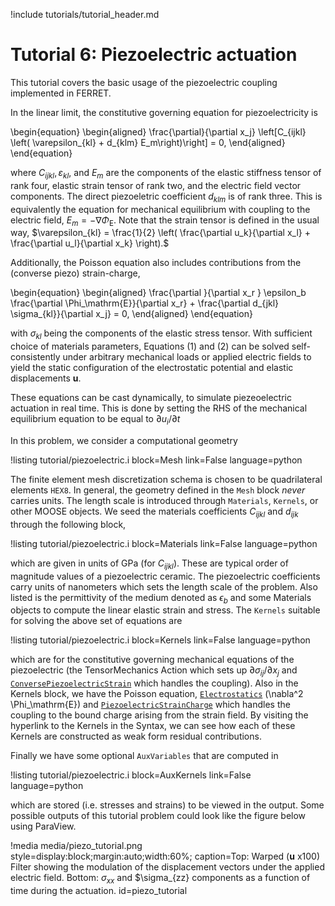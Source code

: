!include tutorials/tutorial_header.md

# Tutorial 6: Piezoelectric actuation

This tutorial covers the basic usage of the piezoelectric coupling implemented in FERRET.

In the linear limit, the constitutive governing equation for piezoelectricity is

\begin{equation}
  \begin{aligned}
    \frac{\partial}{\partial x_j} \left[C_{ijkl} \left( \varepsilon_{kl} + d_{klm} E_m\right)\right] = 0,
  \end{aligned}
\end{equation}

where $C_{ijkl}, \varepsilon_{kl},$ and $E_m$ are the components of the elastic stiffness tensor of rank four, elastic strain tensor of rank two, and the electric field vector components. The direct piezoeletric coefficient $d_{klm}$ is of rank three. This is equivalently the equation for mechanical equilibrium with coupling to the electric field,  $E_m = - \nabla \Phi_\mathrm{E}$. Note that the strain tensor is defined in the usual way, $\varepsilon_{kl} = \frac{1}{2} \left( \frac{\partial u_k}{\partial x_l} + \frac{\partial u_l}{\partial x_k} \right).$

Additionally, the Poisson equation also includes contributions from the (converse piezo) strain-charge,

\begin{equation}
  \begin{aligned}
    \frac{\partial }{\partial x_r } \epsilon_b \frac{\partial \Phi_\mathrm{E}}{\partial x_r} + \frac{\partial d_{jkl} \sigma_{kl}}{\partial x_j} = 0,
  \end{aligned}
\end{equation}

 with $\sigma_{kl}$ being the components of the elastic stress tensor. With sufficient choice of materials parameters, Equations (1) and (2) can be solved self-consistently under arbitrary mechanical loads or applied electric fields to yield the static configuration of the electrostatic potential and elastic displacements $\mathbf{u}.$

These equations can be cast dynamically, to simulate piezeoelectric actuation in real time. This is done by setting the RHS of the mechanical equilibrium equation to be equal to $\partial u_i / \partial t$

In this problem, we consider a computational geometry

!listing tutorial/piezoelectric.i
         block=Mesh
         link=False
         language=python

 The finite element mesh discretization schema is chosen to be quadrilateral elements `HEX8`. In general, the geometry defined in the `Mesh` block *never* carries units. The length scale is introduced through `Materials`, `Kernels`, or other MOOSE objects. We seed the materials coefficients $C_{ijkl}$ and $d_{ijk}$ through the following block,

!listing tutorial/piezoelectric.i
         block=Materials
         link=False
         language=python

which are given in units of GPa (for $C_{ijkl}$). These are typical order of magnitude values of a piezoelectric ceramic. The piezoelectric coefficients carry units of nanometers which sets the length scale of the problem. Also listed is the permittivity of the medium denoted as $\epsilon_b$ and some Materials objects to compute the linear elastic strain and stress. The `Kernels` suitable for solving the above set of equations are

!listing tutorial/piezoelectric.i
         block=Kernels
         link=False
         language=python

which are for the constitutive governing mechanical equations of the piezoelectric (the TensorMechanics Action which sets up $\partial \sigma_{ij} / \partial x_j$ and [`ConversePiezoelectricStrain`](source/kernels/ConversePiezoelectricStrain.md) which handles the coupling). Also in the Kernels block, we have the Poisson equation, [`Electrostatics`](source/kernels/Electrostatics.md) (\nabla^2 \Phi_\mathrm{E}) and [`PiezoelectricStrainCharge`](source/kernels/PiezoelectricStrainCharge.md) which handles the coupling to the bound charge arising from the strain field. By visiting the hyperlink to the Kernels in the Syntax, we can see how each of these Kernels are constructed as weak form residual contributions.

Finally we have some optional `AuxVariables` that are computed in

!listing tutorial/piezoelectric.i
         block=AuxKernels
         link=False
         language=python

which are stored (i.e. stresses and strains) to be viewed in the output. Some possible outputs of this tutorial problem could look like the figure below using ParaView.

!media media/piezo_tutorial.png style=display:block;margin:auto;width:60%; caption=Top: Warped ($\mathbf{u}$ x100) Filter showing the modulation of the displacement vectors under the applied electric field. Bottom: $\sigma_{xx}$ and $\sigma_{zz} components as a function of time during the actuation. id=piezo_tutorial
